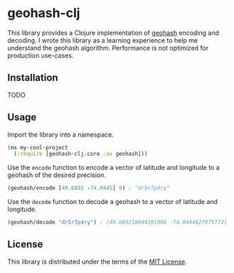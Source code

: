 geohash-clj
===========

This library provides a Clojure implementation of [geohash](http://www.geohash.org) encoding and decoding.
I wrote this library as a learning experience to help me understand the geohash algorithm.
Performance is not optimized for production use-cases.

## Installation

TODO

## Usage

Import the library into a namespace.

```clojure
(ns my-cool-project
  (:require [geohash-clj.core :as geohash]))
```

Use the `encode` function to encode a vector of latitude and longitude to a geohash of the desired precision.

```clojure
(geohash/encode [40.6892 -74.0445] 9) ; "dr5r7p4ry"
```

Use the `decode` function to decode a geohash to a vector of latitude and longitude.

```clojure
(geohash/decode "dr5r7p4ry") ; [40.689218044281006 -74.0444827079773]
```

## License

This library is distributed under the terms of the [MIT License](https://opensource.org/licenses/MIT).
